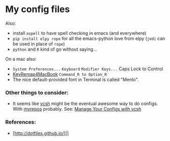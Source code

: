 # My config files

Also:

 * install `aspell` to have spell checking in emacs (and everywhere)
 * `pip install elpy rope` for all the emacs-python love from elpy (`jedi` can be used in place of `rope`)
 * `python` and `R` kind of go without saying...

On a mac also:

 * `System Preferences...` `Keyboard` `Modifier Keys...` Caps Lock to Control
 * [KeyRemap4MacBook][] `Command_R to Option_R`
 * The nice default-provided font in Terminal is called "Menlo".


### Other things to consider:

 * It seems like [vcsh][] might be the eventual awesome way to do
   configs. With [myrepos][] probably. See: [Manage Your Configs
   with vcsh][]


### References:

 * [http://dotfiles.github.io/][]


[KeyRemap4MacBook]: https://pqrs.org/macosx/keyremap4macbook/
[vcsh]: https://github.com/RichiH/vcsh
[myrepos]: http://myrepos.branchable.com/
[Manage Your Configs with vcsh]: http://www.linuxjournal.com/content/manage-your-configs-vcsh
[http://dotfiles.github.io/]: http://dotfiles.github.io/
